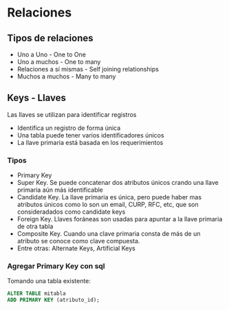 # Relaciones

## Tipos de relaciones

- Uno a Uno - One to One
- Uno a muchos - One to many
- Relaciones a sí mismas - Self joining relationships
- Muchos a muchos - Many to many

## Keys - Llaves

Las llaves se utilizan para identificar registros

- Identifica un registro de forma única
- Una tabla puede tener varios identificadores únicos
- La llave primaria está basada en los requerimientos

### Tipos

- Primary Key
- Super Key. Se puede concatenar dos atributos únicos crando una llave primaria aún más identificable
- Candidate Key. La llave primaria es única, pero puede haber mas atributos únicos como lo son un email, CURP, RFC, etc, que son consideradados como candidate keys
- Foreign Key. Llaves foráneas son usadas para apuntar a la llave primaria de otra tabla
- Composite Key. Cuando una clave primaria consta de más de un atributo se conoce como clave compuesta.
- Entre otras: Alternate Keys, Artificial Keys

### Agregar Primary Key con sql

Tomando una tabla existente:

```sql
ALTER TABLE mitabla
ADD PRIMARY KEY (atributo_id);
```